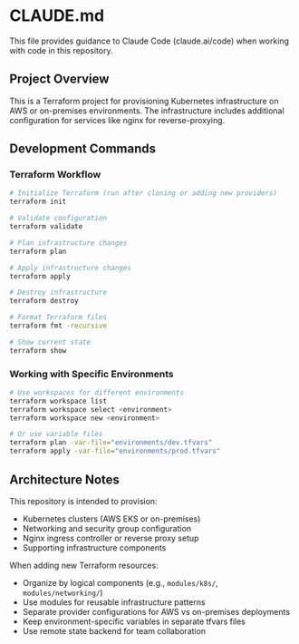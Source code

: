 # CLAUDE.md

This file provides guidance to Claude Code (claude.ai/code) when working with code in this repository.

## Project Overview

This is a Terraform project for provisioning Kubernetes infrastructure on AWS or on-premises environments. The infrastructure includes additional configuration for services like nginx for reverse-proxying.

## Development Commands

### Terraform Workflow
```bash
# Initialize Terraform (run after cloning or adding new providers)
terraform init

# Validate configuration
terraform validate

# Plan infrastructure changes
terraform plan

# Apply infrastructure changes
terraform apply

# Destroy infrastructure
terraform destroy

# Format Terraform files
terraform fmt -recursive

# Show current state
terraform show
```

### Working with Specific Environments
```bash
# Use workspaces for different environments
terraform workspace list
terraform workspace select <environment>
terraform workspace new <environment>

# Or use variable files
terraform plan -var-file="environments/dev.tfvars"
terraform apply -var-file="environments/prod.tfvars"
```

## Architecture Notes

This repository is intended to provision:
- Kubernetes clusters (AWS EKS or on-premises)
- Networking and security group configuration
- Nginx ingress controller or reverse proxy setup
- Supporting infrastructure components

When adding new Terraform resources:
- Organize by logical components (e.g., `modules/k8s/`, `modules/networking/`)
- Use modules for reusable infrastructure patterns
- Separate provider configurations for AWS vs on-premises deployments
- Keep environment-specific variables in separate tfvars files
- Use remote state backend for team collaboration